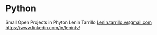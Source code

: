 # Python
Small Open Projects in Phyton
Lenin Tarrillo
Lenin.tarrillo.v@gmail.com
https://www.linkedin.com/in/lenintv/

